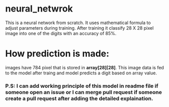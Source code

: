 # neural_netwrok
This is a neural network from scratch. It uses mathematical formula to adjust parameters during training. After training it classify 28 X 28 pixel image into one of the digits with an accuracy of 85%.

# How prediction is made:
  
images have 784 pixel that is stored in __array[28][28]__.
This image data is fed to the model after traing and model predicts a digit based on array value.


### P.S: I can add working principle of this model in readme file if someone open an issue or I can merge pull request if someone create a pull request after adding the detailed explaination.
